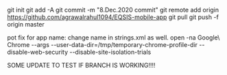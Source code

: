 git init
git add -A
git commit -m "8.Dec.2020 commit"
git remote add origin https://github.com/agrawalrahul1094/EQSIS-mobile-app
git pull
git push -f origin master

pot fix for app name: change name in strings.xml as well.
open -na Google\ Chrome --args --user-data-dir=/tmp/temporary-chrome-profile-dir --disable-web-security --disable-site-isolation-trials

SOME UPDATE TO TEST IF BRANCH IS WORKING!!!!
